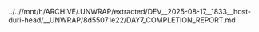 ../..//mnt/h/ARCHIVE/.UNWRAP/extracted/DEV__2025-08-17__1833__host-duri-head/__UNWRAP/8d55071e22/DAY7_COMPLETION_REPORT.md